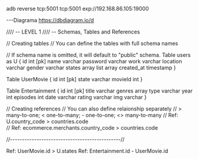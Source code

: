 adb reverse tcp:5001 tcp:5001
exp://192.168.86.105:19000



---Diagrama
https://dbdiagram.io/d


//// -- LEVEL 1
//// -- Schemas, Tables and References

// Creating tables
// You can define the tables with full schema names

// If schema name is omitted, it will default to "public" schema.
Table users as U {
  id int [pk]
  name varchar
  password varchar
  work varchar
  location varchar
  gender varchar
  states array
  list array
  created_at timestamp
}

Table UserMovie {
  id int [pk]
  state varchar
  movieId int 
 }
 
Table Entertainment {
  id int [pk]
  title varchar
  genres array
  type varchar
  year int
  episodes int
  date varchar
  rating varchar
  img varchar
}

// Creating references
// You can also define relaionship separately
// > many-to-one; < one-to-many; - one-to-one; <> many-to-many
// Ref: U.country_code > countries.code  
// Ref: ecommerce.merchants.country_code > countries.code

//----------------------------------------------//

Ref: UserMovie.id >  U.states
Ref: Entertainment.id - UserMovie.id  